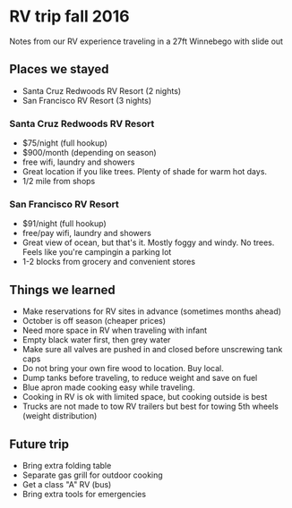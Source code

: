 # RV trip fall 2016
Notes from our RV experience traveling in a 27ft Winnebego with slide out

## Places we stayed
- Santa Cruz Redwoods RV Resort (2 nights)
- San Francisco RV Resort (3 nights)

### Santa Cruz Redwoods RV Resort
- $75/night (full hookup)
- $900/month (depending on season)
- free wifi, laundry and showers
- Great location if you like trees. Plenty of shade for warm hot days. 
- 1/2 mile from shops

### San Francisco RV Resort
- $91/night (full hookup)
- free/pay wifi, laundry and showers
- Great view of ocean, but that's it. Mostly foggy and windy. No trees. Feels like you're campingin a parking lot
- 1-2 blocks from grocery and convenient stores

## Things we learned
- Make reservations for RV sites in advance (sometimes months ahead)
- October is off season (cheaper prices)
- Need more space in RV when traveling with infant
- Empty black water first, then grey water
- Make sure all valves are pushed in and closed before unscrewing tank caps
- Do not bring your own fire wood to location. Buy local.
- Dump tanks before traveling, to reduce weight and save on fuel
- Blue apron made cooking easy while traveling. 
- Cooking in RV is ok with limited space, but cooking outside is best
- Trucks are not made to tow RV trailers but best for towing 5th wheels (weight distribution)

## Future trip
- Bring extra folding table
- Separate gas grill for outdoor cooking
- Get a class "A" RV (bus)
- Bring extra tools for emergencies
